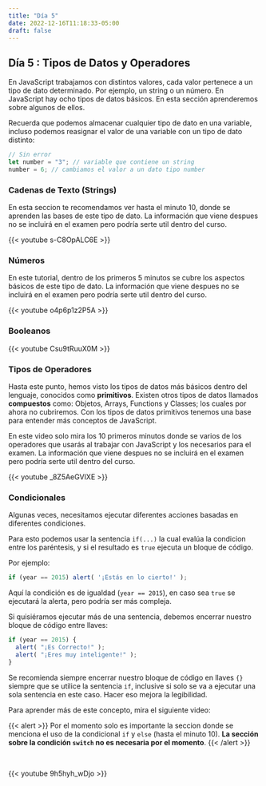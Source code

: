 ```yaml
---
title: "Día 5"
date: 2022-12-16T11:18:33-05:00 
draft: false
---
```



## Día 5 : Tipos de Datos y Operadores

En JavaScript trabajamos con distintos valores, cada valor pertenece a un tipo de dato determinado. Por ejemplo, un string o un número.
En JavaScript hay ocho tipos de datos básicos. En esta sección aprenderemos sobre algunos de ellos. 

Recuerda que podemos almacenar cualquier tipo de dato en una variable, incluso podemos reasignar el valor de una variable con un tipo de dato distinto:

```js
// Sin error
let number = "3"; // variable que contiene un string
number = 6; // cambiamos el valor a un dato tipo number
```

### Cadenas de Texto (Strings)

En esta seccion te recomendamos ver hasta el minuto 10, donde se aprenden las bases de este tipo de dato. La información que viene despues no se incluirá en el examen pero podría serte util dentro del curso.

{{< youtube s-C8OpALC6E >}}

### Números

En este tutorial, dentro de los primeros 5 minutos se cubre los aspectos básicos de este tipo de dato. La información que viene despues no se incluirá en el examen pero podría serte util dentro del curso.

{{< youtube o4p6p1z2P5A >}}

### Booleanos

{{< youtube Csu9tRuuX0M >}}

### Tipos de Operadores

Hasta este punto, hemos visto los tipos de datos más básicos dentro del lenguaje, conocidos como **primitivos**. Existen otros tipos de datos llamados **compuestos** como: Objetos, Arrays, Functions y Classes; los cuales por ahora no cubriremos. Con los tipos de datos primitivos tenemos una base para entender más conceptos de JavaScript.

En este video solo mira los 10 primeros minutos donde se varios de los operadores que usarás al trabajar con JavaScript y los necesarios para el examen.  La información que viene despues no se incluirá en el examen pero podría serte util dentro del curso.

{{< youtube _8Z5AeGVIXE >}}

### Condicionales

Algunas veces, necesitamos ejecutar diferentes acciones basadas en diferentes condiciones.

Para esto podemos usar la sentencia `if(...)` la cual evalúa la condicion entre los paréntesis, y si el resultado es `true` ejecuta un bloque de código.

Por ejemplo:

```js
if (year == 2015) alert( '¡Estás en lo cierto!' );
```

Aquí la condición es de igualdad (`year == 2015`), en caso sea `true` se ejecutará la alerta, pero podría ser más compleja.

Si quisiéramos ejecutar más de una sentencia, debemos encerrar nuestro bloque de código entre llaves:

```js
if (year == 2015) {
  alert( "¡Es Correcto!" );
  alert( "¡Eres muy inteligente!" );
}
```

Se recomienda siempre encerrar nuestro bloque de código en llaves `{}` siempre que se utilice la sentencia `if`, inclusive si solo se va a ejecutar una sola sentencia en este caso. Hacer eso mejora la legibilidad.

Para aprender más de este concepto, mira el siguiente video: 

{{< alert >}}
Por el momento solo es importante la seccion donde se menciona el uso de la condicional `if` y `else` (hasta el minuto 10). **La sección sobre la condición `switch` no es necesaria por el momento**.
{{< /alert >}}

<br />

{{< youtube  9h5hyh_wDjo >}}